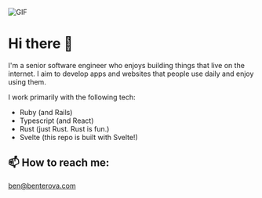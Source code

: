 
![GIF](https://media2.giphy.com/media/ZVZTD5kaMZ2d7EEfRn/giphy.gif?cid=6c09b95278acacb6e664ec563a0a7d34703ddd67e14596bf&rid=giphy.gif&ct=s)

# Hi there 👋

I'm a senior software engineer who enjoys building things that live on the internet. I aim to develop apps and websites that people use daily and enjoy using them.

I work primarily with the following tech:
- Ruby (and Rails)
- Typescript (and React)
- Rust (just Rust. Rust is fun.)
- Svelte (this repo is built with Svelte!)

## 📫 How to reach me:
ben@benterova.com
